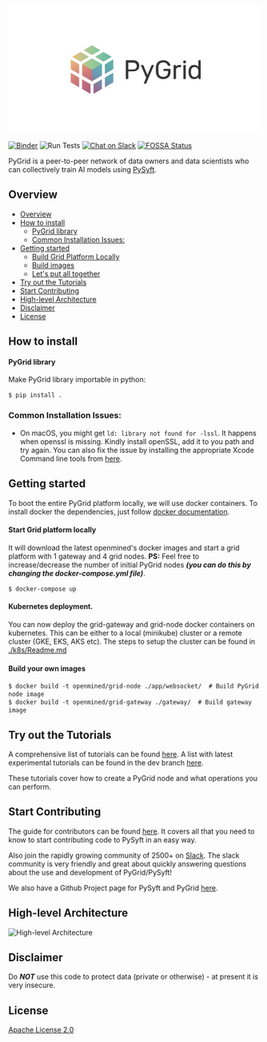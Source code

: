 ![PyGrid logo](https://raw.githubusercontent.com/OpenMined/design-assets/master/logos/PyGrid/horizontal-primary-trans.png)

[![Binder](https://mybinder.org/badge.svg)](https://mybinder.org/v2/gh/OpenMined/PyGrid/dev) ![Run Tests](https://github.com/OpenMined/PyGrid/workflows/Run%20tests/badge.svg?branch=dev) [![Chat on Slack](https://img.shields.io/badge/chat-on%20slack-7A5979.svg)](https://openmined.slack.com/messages/team_pysyft) [![FOSSA Status](https://camo.githubusercontent.com/c0cb82174c3eb8fcbb00a46eb237556f63b36804/68747470733a2f2f6170702e666f7373612e696f2f6170692f70726f6a656374732f6769742532426769746875622e636f6d2532466d6174746865772d6d6361746565722532465079537966742e7376673f747970653d736d616c6c)](https://app.fossa.io/projects/git%2Bgithub.com%2Fmatthew-mcateer%2FPySyft?ref=badge_small)

PyGrid is a peer-to-peer network of data owners and data scientists who can collectively train AI models using [PySyft](https://github.com/OpenMined/PySyft/).


## Overview
- [Overview](#overview)
- [How to install](#how-to-install)
    - [PyGrid library](#pygrid-library)
  - [Common Installation Issues:](#common-installation-issues)
- [Getting started](#getting-started)
    - [Build Grid Platform Locally](#start-grid-platform-locally)
    - [Build images](#build-images)
    - [Let's put all together](#lets-put-all-together)
- [Try out the Tutorials](#try-out-the-tutorials)
- [Start Contributing](#start-contributing)
- [High-level Architecture](#high-level-architecture)
- [Disclaimer](#disclaimer)
- [License](#license)

## How to install

#### PyGrid library
Make PyGrid library importable in python:
```
$ pip install .
```

### Common Installation Issues:
- On macOS, you might get ```ld: library not found for -lssl```. It happens when openssl is missing. Kindly install openSSL, add it to you path and try again. You can also fix the issue by installing the appropriate Xcode Command line tools from [here](https://developer.apple.com/download/more/).

## Getting started
To boot the entire PyGrid platform locally, we will use docker containers.
To install docker the dependencies, just follow [docker documentation](https://docs.docker.com/install/).

#### Start Grid platform locally
It will download the latest openmined's docker images and start a grid platform with 1 gateway and 4 grid nodes.
**PS:** Feel free to increase/decrease the number of initial PyGrid nodes ***(you can do this by changing the docker-compose.yml file)***.
```
$ docker-compose up
```
#### Kubernetes deployment.
You can now deploy the grid-gateway and grid-node docker containers on kubernetes. This can be either to a local (minikube) cluster or a remote cluster (GKE, EKS, AKS etc). The steps to setup the cluster can be found in [./k8s/Readme.md](https://github.com/OpenMined/PyGrid/tree/dev/k8s)

#### Build your own images
```
$ docker build -t openmined/grid-node ./app/websocket/  # Build PyGrid node image
$ docker build -t openmined/grid-gateway ./gateway/  # Build gateway image
```


## Try out the Tutorials
A comprehensive list of tutorials can be found [here](https://github.com/OpenMined/PyGrid/tree/dev/examples).
A list with latest experimental tutorials can be found in the dev branch [here](https://github.com/Quisher/PyGrid/tree/dev/examples).

These tutorials cover how to create a PyGrid node and what operations you can perform.

## Start Contributing
The guide for contributors can be found [here](https://github.com/OpenMined/PySyft/tree/dev/CONTRIBUTING.md). It covers all that you need to know to start contributing code to PySyft in an easy way.

Also join the rapidly growing community of 2500+ on [Slack](http://slack.openmined.org). The slack community is very friendly and great about quickly answering questions about the use and development of PyGrid/PySyft!

We also have a Github Project page for PySyft and PyGrid [here](https://github.com/orgs/OpenMined/projects/9).


## High-level Architecture

![High-level Architecture](https://raw.githubusercontent.com/OpenMined/PyGrid/dev/art/PyGrid-Arch.png)


## Disclaimer
Do ***NOT*** use this code to protect data (private or otherwise) - at present it is very insecure.

## License

[Apache License 2.0](https://github.com/OpenMined/PyGrid/blob/dev/LICENSE)
